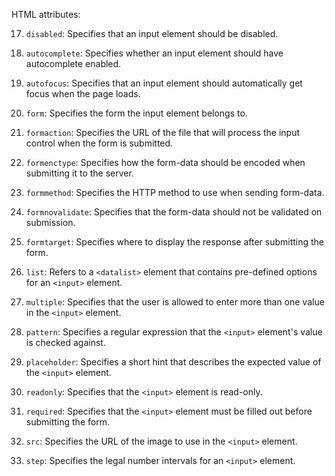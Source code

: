 HTML attributes:

17. `disabled`: Specifies that an input element should be disabled.
    
18. `autocomplete`: Specifies whether an input element should have autocomplete enabled.
    
19. `autofocus`: Specifies that an input element should automatically get focus when the page loads.
    
20. `form`: Specifies the form the input element belongs to.
    
21. `formaction`: Specifies the URL of the file that will process the input control when the form is submitted.
    
22. `formenctype`: Specifies how the form-data should be encoded when submitting it to the server.
    
23. `formmethod`: Specifies the HTTP method to use when sending form-data.
    
24. `formnovalidate`: Specifies that the form-data should not be validated on submission.
    
25. `formtarget`: Specifies where to display the response after submitting the form.
    
26. `list`: Refers to a `<datalist>` element that contains pre-defined options for an `<input>` element.
    
27. `multiple`: Specifies that the user is allowed to enter more than one value in the `<input>` element.
    
28. `pattern`: Specifies a regular expression that the `<input>` element's value is checked against.
    
29. `placeholder`: Specifies a short hint that describes the expected value of the `<input>` element.
    
30. `readonly`: Specifies that the `<input>` element is read-only.
    
31. `required`: Specifies that the `<input>` element must be filled out before submitting the form.
    
32. `src`: Specifies the URL of the image to use in the `<input>` element.
    
33. `step`: Specifies the legal number intervals for an `<input>` element.